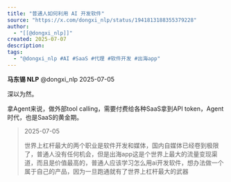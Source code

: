 ```yaml
---
title: "普通人如何利用 AI 开发软件"
source: "https://x.com/dongxi_nlp/status/1941813188355379228"
author:
  - "[[@dongxi_nlp]]"
created: 2025-07-07
description:
tags:
  - "@dongxi_nlp #AI #SaaS #代理 #软件开发 #出海app"
---
```

**马东锡 NLP** @dongxi\_nlp 2025-07-05

深以为然。

拿Agent来说，做外部tool calling，需要付费给各种SaaS拿到API token，Agent时代，也是SaaS的黄金期。

> 2025-07-05
> 
> 世界上杠杆最大的两个职业是软件开发和媒体，国内自媒体已经卷到极限了，普通人没有任何机会，但是出海app这是个世界上最大的流量变现渠道，而且是价值最高的，普通人应该学习怎么用ai开发软件，想办法做一个属于自己的产品，因为一旦跑通就有了世界上杠杆最大的武器
